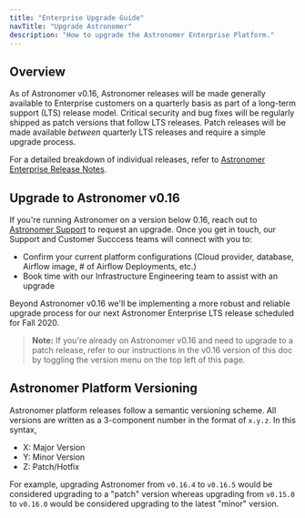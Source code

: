 ```yaml
---
title: "Enterprise Upgrade Guide"
navTitle: "Upgrade Astronomer"
description: "How to upgrade the Astronomer Enterprise Platform."
---
```


## Overview

As of Astronomer v0.16, Astronomer releases will be made generally available to Enterprise customers on a quarterly basis as part of a long-term support (LTS) release model. Critical security and bug fixes will be regularly shipped as patch versions that follow LTS releases. Patch releases will be made available _between_ quarterly LTS releases and require a simple upgrade process.

For a detailed breakdown of individual releases, refer to [Astronomer Enterprise Release Notes](https://www.astronomer.io/docs/enterprise/stable/resources/release-notes/).

## Upgrade to Astronomer v0.16

If you're running Astronomer on a version below 0.16, reach out to [Astronomer Support](support.astronomer.io) to request an upgrade. Once you get in touch, our Support and Customer Succcess teams will connect with you to:

- Confirm your current platform configurations (Cloud provider, database, Airflow image, # of Airflow Deployments, etc.)
- Book time with our Infrastructure Engineering team to assist with an upgrade

Beyond Astronomer v0.16 we'll be implementing a more robust and reliable upgrade process for our next Astronomer Enterprise LTS release scheduled for Fall 2020.

> **Note:** If you're already on Astronomer v0.16 and need to upgrade to a patch release, refer to our instructions in the v0.16 version of this doc by toggling the version menu on the top left of this page.

## Astronomer Platform Versioning

Astronomer platform releases follow a semantic versioning scheme. All versions are written as a 3-component number in the format of `x.y.z`. In this syntax,

- X: Major Version
- Y: Minor Version
- Z: Patch/Hotfix

For example, upgrading Astronomer from `v0.16.4` to `v0.16.5` would be considered upgrading to a "patch" version whereas upgrading from `v0.15.0` to `v0.16.0` would be considered upgrading to the latest "minor" version.

